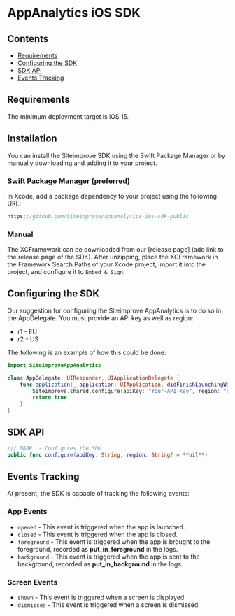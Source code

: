 # AppAnalytics iOS SDK

## Contents

- [Requirements](#requirements)
- [Configuring the SDK](#configuring-the-sdk)
- [SDK API](#sdk-api)
- [Events Tracking](#events-tracking)

## Requirements
The minimum deployment target is iOS 15.

## Installation
You can install the Siteimprove SDK using the Swift Package Manager or by manually downloading and adding it to your project.

### Swift Package Manager (preferred)
In Xcode, add a package dependency to your project using the following URL:  
```swift
https://github.com/Siteimprove/appanalytics-ios-sdk-public
```

### Manual
The XCFramework can be downloaded from our [release page] (add link to the release page of the SDK). After unzipping, place the XCFramework in the Framework Search Paths of your Xcode project, import it into the project, and configure it to `Embed & Sign`.

## Configuring the SDK
Our suggestion for configuring the Siteimprove AppAnalytics is to do so in the AppDelegate.
You must provide an API key as well as region:
- r1 - EU
- r2 - US

The following is an example of how this could be done:

```swift
import SiteimproveAppAnalytics

class AppDelegate: UIResponder, UIApplicationDelegate {
    func application(_ application: UIApplication, didFinishLaunchingWithOptions launchOptions: [UIApplication.LaunchOptionsKey: Any]?) -> Bool {
        Siteimprove.shared.configure(apiKey: "Your-API-Key", region: "r1")
        return true
    }
}
```

## SDK API
```swift
/// MARK: - Configures the SDK
public func configure(apiKey: String, region: String? = **nil**)
```

## Events Tracking
At present, the SDK is capable of tracking the following events:

### App Events
* `opened` - This event is triggered when the app is launched.
* `closed` - This event is triggered when the app is closed.
* `foreground` - This event is triggered when the app is brought to the foreground, recorded as **put_in_foreground** in the logs.
* `background` - This event is triggered when the app is sent to the background, recorded as **put_in_background** in the logs.

### Screen Events
* `shown` - This event is triggered when a screen is displayed.
* `dismissed` - This event is triggered when a screen is dismissed.
